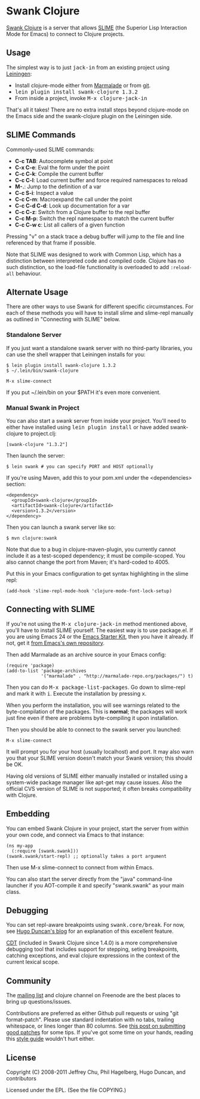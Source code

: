 # Swank Clojure

[Swank Clojure](http://github.com/technomancy/swank-clojure) is a
server that allows [SLIME](http://common-lisp.net/project/slime/) (the
Superior Lisp Interaction Mode for Emacs) to connect to Clojure
projects.

## Usage

The simplest way is to just <tt>jack-in</tt> from an existing project
using [Leiningen](http://github.com/technomancy/leiningen):

* Install clojure-mode either from
  [Marmalade](http://marmalade-repo.org) or from
  [git](http://github.com/technomancy/clojure-mode).
* <tt>lein plugin install swank-clojure 1.3.2</tt>
* From inside a project, invoke <tt>M-x clojure-jack-in</tt>

That's all it takes! There are no extra install steps beyond
clojure-mode on the Emacs side and the swank-clojure plugin on the
Leiningen side.

## SLIME Commands

Commonly-used SLIME commands:

* **C-c TAB**: Autocomplete symbol at point
* **C-x C-e**: Eval the form under the point
* **C-c C-k**: Compile the current buffer
* **C-c C-l**: Load current buffer and force required namespaces to reload
* **M-.**: Jump to the definition of a var
* **C-c S-i**: Inspect a value
* **C-c C-m**: Macroexpand the call under the point
* **C-c C-d C-d**: Look up documentation for a var
* **C-c C-z**: Switch from a Clojure buffer to the repl buffer
* **C-c M-p**: Switch the repl namespace to match the current buffer
* **C-c C-w c**: List all callers of a given function

Pressing "v" on a stack trace a debug buffer will jump to the file and
line referenced by that frame if possible.

Note that SLIME was designed to work with Common Lisp, which has a
distinction between interpreted code and compiled code. Clojure has no
such distinction, so the load-file functionality is overloaded to add
<code>:reload-all</code> behaviour.

## Alternate Usage

There are other ways to use Swank for different specific
circumstances.  For each of these methods you will have to install
slime and slime-repl manually as outlined in "Connecting with SLIME"
below.

### Standalone Server

If you just want a standalone swank server with no third-party
libraries, you can use the shell wrapper that Leiningen installs for
you:

    $ lein plugin install swank-clojure 1.3.2
    $ ~/.lein/bin/swank-clojure

    M-x slime-connect

If you put ~/.lein/bin on your $PATH it's even more convenient.

### Manual Swank in Project

You can also start a swank server from inside your project.
You'll need to either have installed using <tt>lein plugin
install</tt> or have added swank-clojure to project.clj:

    [swank-clojure "1.3.2"]

Then launch the server:

    $ lein swank # you can specify PORT and HOST optionally

If you're using Maven, add this to your pom.xml under the
\<dependencies\> section:

    <dependency>
      <groupId>swank-clojure</groupId>
      <artifactId>swank-clojure</artifactId>
      <version>1.3.2</version>
    </dependency>

Then you can launch a swank server like so:

    $ mvn clojure:swank

Note that due to a bug in clojure-maven-plugin, you currently cannot
include it as a test-scoped dependency; it must be compile-scoped. You
also cannot change the port from Maven; it's hard-coded to 4005.

Put this in your Emacs configuration to get syntax highlighting in the
slime repl:

    (add-hook 'slime-repl-mode-hook 'clojure-mode-font-lock-setup)

## Connecting with SLIME

If you're not using the <tt>M-x clojure-jack-in</tt> method mentioned
above, you'll have to install SLIME yourself. The easiest way is to
use package.el. If you are using Emacs 24 or the
[Emacs Starter Kit](http://github.com/technomancy/emacs-starter-kit),
then you have it already. If not, get it
[from Emacs's own repository](http://bit.ly/pkg-el23).

Then add Marmalade as an archive source in your Emacs config:

    (require 'package)
    (add-to-list 'package-archives
                 '("marmalade" . "http://marmalade-repo.org/packages/") t)

Then you can do <kbd>M-x package-list-packages</kbd>. Go down to
slime-repl and mark it with <kbd>i</kbd>. Execute the installation by
pressing <kbd>x</kbd>.

When you perform the installation, you will see warnings related to
the byte-compilation of the packages. This is **normal**; the packages
will work just fine even if there are problems byte-compiling it upon
installation.

Then you should be able to connect to the swank server you launched:

    M-x slime-connect

It will prompt you for your host (usually localhost) and port. It may
also warn you that your SLIME version doesn't match your Swank
version; this should be OK.

Having old versions of SLIME either manually installed or installed
using a system-wide package manager like apt-get may cause
issues. Also the official CVS version of SLIME is not supported; it
often breaks compatibility with Clojure.

## Embedding

You can embed Swank Clojure in your project, start the server from
within your own code, and connect via Emacs to that instance:

    (ns my-app
      (:require [swank.swank]))
    (swank.swank/start-repl) ;; optionally takes a port argument

Then use M-x slime-connect to connect from within Emacs.

You can also start the server directly from the "java" command-line
launcher if you AOT-compile it and specify "swank.swank" as your main
class.

## Debugging

You can set repl-aware breakpoints using <tt>swank.core/break</tt>.
For now, see
[Hugo Duncan's blog](http://hugoduncan.org/post/2010/swank_clojure_gets_a_break_with_the_local_environment.xhtml)
for an explanation of this excellent feature.

[CDT](http://georgejahad.com/clojure/swank-cdt.html) (included in
Swank Clojure since 1.4.0) is a more comprehensive debugging tool
that includes support for stepping, seting breakpoints, catching
exceptions, and eval clojure expressions in the context of the current
lexical scope.

## Community

The [mailing list](http://groups.google.com/group/swank-clojure) and
clojure channel on Freenode are the best places to bring up
questions/issues.

Contributions are preferred as either Github pull requests or using
"git format-patch". Please use standard indentation with no tabs,
trailing whitespace, or lines longer than 80 columns. See [this post
on submitting good patches](http://technomancy.us/135) for some
tips. If you've got some time on your hands, reading this [style
guide](http://mumble.net/~campbell/scheme/style.txt) wouldn't hurt
either.

## License

Copyright (C) 2008-2011 Jeffrey Chu, Phil Hagelberg, Hugo Duncan, and
contributors

Licensed under the EPL. (See the file COPYING.)

